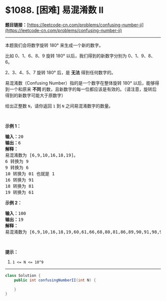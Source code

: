 # $1088. [困难] 易混淆数 II

**题目链接：**[https://leetcode-cn.com/problems/confusing-number-ii](https://leetcode-cn.com/problems/confusing-number-ii)

---

<div class="content__1Y2H">
 <div class="notranslate">
  <p>本题我们会将数字旋转 180° 来生成一个新的数字。</p> 
  <p>比如 0、1、6、8、9 旋转 180° 以后，我们得到的新数字分别为&nbsp;0、1、9、8、6。</p> 
  <p>2、3、4、5、7 旋转 180° 后，是 <strong>无法</strong> 得到任何数字的。</p> 
  <p>易混淆数（Confusing Number）指的是一个数字在整体旋转 180° 以后，能够得到一个和原来&nbsp;<strong>不同&nbsp;</strong>的数，且新数字的每一位都应该是有效的。（请注意，旋转后得到的新数字可能大于原数字）</p> 
  <p>给出正整数&nbsp;<code>N</code>，请你返回 <code>1</code> 到 <code>N</code> 之间易混淆数字的数量。</p> 
  <p>&nbsp;</p> 
  <p><strong>示例 1：</strong></p> 
  <pre class="language-text"><strong>输入：</strong>20
<strong>输出：</strong>6
<strong>解释：</strong>
易混淆数为 [6,9,10,16,18,19]。
6 转换为 9
9 转换为 6
10 转换为 01 也就是 1
16 转换为 91
18 转换为 81
19 转换为 61
</pre> 
  <p><strong>示例 2：</strong></p> 
  <pre class="language-text"><strong>输入：</strong>100
<strong>输出：</strong>19
<strong>解释：</strong>
易混淆数为 [6,9,10,16,18,19,60,61,66,68,80,81,86,89,90,91,98,99,100]。
</pre> 
  <p>&nbsp;</p> 
  <p><strong>提示：</strong></p> 
  <ol> 
   <li><code>1 &lt;= N &lt;= 10^9</code></li> 
  </ol> 
 </div>
</div>

---

```java
class Solution {
    public int confusingNumberII(int N) {
        
    }
}
```